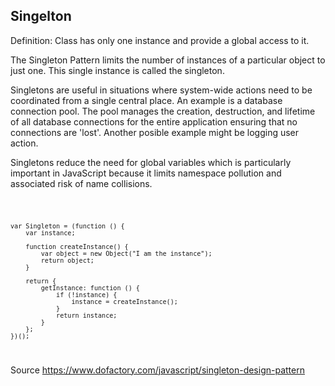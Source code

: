 <h2>Singelton</h2>

<p>Definition: Class has only one instance and provide a global access to it.</p>

<p>The Singleton Pattern limits the number of instances of a particular object to just one. This single instance is called the singleton.</p>

<p>Singletons are useful in situations where system-wide actions need to be coordinated from a single central place. An example is a database connection pool. The pool manages the creation, destruction, and lifetime of all database connections for the entire application ensuring that no connections are 'lost'. Another posible example might be logging user action.</p>

<p>Singletons reduce the need for global variables which is particularly important in JavaScript because it limits namespace pollution and associated risk of name collisions.</p>

<code>
    
    var Singleton = (function () {
        var instance;

        function createInstance() {
            var object = new Object("I am the instance");
            return object;
        }

        return {
            getInstance: function () {
                if (!instance) {
                    instance = createInstance();
                }
                return instance;
            }
        };
    })();

</code>

Source https://www.dofactory.com/javascript/singleton-design-pattern
